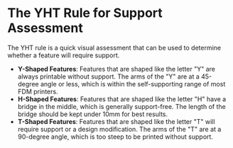 # The YHT Rule for Support Assessment

The YHT rule is a quick visual assessment that can be used to determine whether a feature will require support.

- **Y-Shaped Features**: Features that are shaped like the letter "Y" are always printable without support. The arms of the "Y" are at a 45-degree angle or less, which is within the self-supporting range of most FDM printers.
- **H-Shaped Features**: Features that are shaped like the letter "H" have a bridge in the middle, which is generally support-free. The length of the bridge should be kept under 10mm for best results.
- **T-Shaped Features**: Features that are shaped like the letter "T" will require support or a design modification. The arms of the "T" are at a 90-degree angle, which is too steep to be printed without support.
